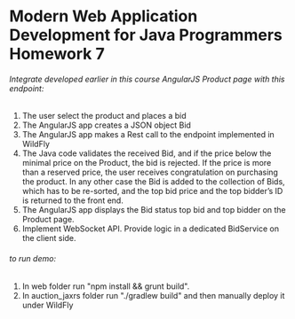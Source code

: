 Modern Web Application Development for Java Programmers Homework 7
==

###### Integrate developed earlier in this course AngularJS Product page with this endpoint:
1. The user select the product and places a bid
2. The AngularJS app creates a JSON object Bid
3. The AngularJS app makes a Rest call to the endpoint implemented in WildFly
4. The Java code validates the received Bid, and if the price below the minimal price on the Product, the bid is rejected. If the price is more than a reserved price, the user receives congratulation on purchasing the product. In any other case the Bid is added to the collection of Bids, which has to be re-sorted, and the top bid price and the top bidder’s ID is returned to the front end.
5. The AngularJS app displays the Bid status top bid and top bidder on the Product page.
6. Implement WebSocket API. Provide logic in a dedicated BidService on the client side.

###### to run demo:
1. In web folder run "npm install && grunt build".
2. In auction_jaxrs folder run "./gradlew build" and then manually deploy it under WildFly
